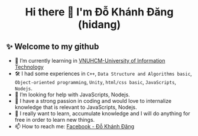 <!--
**hidang/hidang** is a ✨ _special_ ✨ repository because its `README.md` (this file) appears on your GitHub profile.

Here are some ideas to get you started:

- 🔭 I’m currently working on ...
- 🌱 I’m currently learning ...
- 👯 I’m looking to collaborate on ...
- 🤔 I’m looking for help with ...
- 💬 Ask me about ...
- 📫 How to reach me: ...
- 😄 Pronouns: ...
- ⚡ Fun fact: ...
-->

<h1 align="center">Hi there 👋 I'm Đỗ Khánh Đăng (hidang) </h1>

## ✨ Welcome to my github
- 🌱 I’m currently learning in [VNUHCM-University of Information Technology](https://en.uit.edu.vn/overview-vnuhcm-university-information-technology)
- 🛠 I had some experiences in `C++`, `Data Structure and Algorithms basic`, `Object-oriented programming`, `Unity`, `html/css basic`, `JavaScripts`, `Nodejs`.
- 🤔 I’m looking for help with JavaScripts, Nodejs.
- 📂 I have a strong passion in coding and would love to internalize knowledge that is relevant to JavaScripts, Nodejs.
- 📂 I really want to learn, accumulate knowledge and I will do anything for free in order to learn new things.
- 📫 How to reach me: [Facebook - Đỗ Khánh Đăng](https://www.facebook.com/khanhdang.cd)
